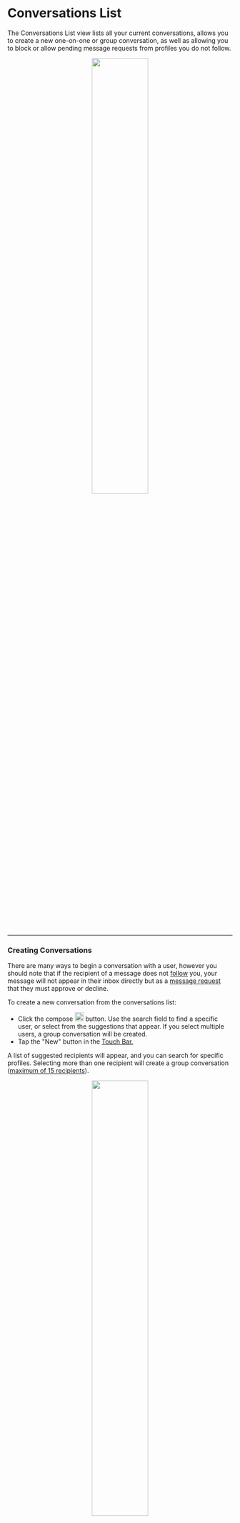 # Conversations List

The Conversations List view lists all your current conversations, allows you to create a new one-on-one or group conversation, as well as allowing you to block or allow pending message requests from profiles you do not follow.

<p style="text-align: center; margin-top: 1em;"><img src="/views/assets/conversations.png" width="50%" height="50%" /></p>

<hr />

### Creating Conversations

There are many ways to begin a conversation with a user, however you should note that if the recipient of a message does not [follow](/getstarted/follow-profile.md) you, your message will not appear in their inbox directly but as a [message request](#message-requests) that they must approve or decline.

To create a new conversation from the conversations list: 

- Click the compose <img src="/views/assets/compose.png" width="20" height="20" /> button. Use the search field to find a specific user, or select from the suggestions that appear. If you select multiple users, a group conversation will be created.
- Tap the "New" button in the [Touch Bar.](/misc/touchbar.md)

A list of suggested recipients will appear, and you can search for specific profiles. Selecting more than one recipient will create a group conversation ([maximum of 15 recipients](/misc/limits.md)).

<p style="text-align: center; margin-top: 1em;"><img src="/views/assets/conversations-muted.png" width="50%" height="50%" /></p>

You can also create conversations directly from the [Profile](/views/profile.md) of a user.

To create a new conversation from the Profile of a user:

- Use the <kbd>Send Message</kbd> option under the <img src="/views/assets/actions-menu.png" width="20" height="20" /> button.
- Tap the "Message" button in the [Touch Bar.](/misc/touchbar.md)

<hr />

### Deleting Conversations

Deleting a conversation will only remove the conversation from your own inbox, but will not remove it from the inbox of other recipients. 

To delete a conversation:

- Right-click a conversation, then select <kdb>Delete Conversation…</kdb> from the contextual menu.
- When selecting a conversation using the [keyboard arrows](/misc/keyboard-shortcuts.md), use the <kbd>Conversation > Delete Conversation…</kbd> macOS Menu Bar item.
- When viewing the conversation's [messages](/views/conversations/messages.md), use the <kbd>Delete Conversation…</kbd> option under the <img src="/views/assets/actions-menu.png" width="20" height="20" /> button.
- Tap the "Delete" button in the [Touch Bar.](/misc/touchbar.md)

You will be asked to confirm the deletion.

<hr />

### Leaving Group Conversations

Leaving a group conversation will stop you from receiving any further messages in the group, though it will not remove your previous messages sent in the group. The other members of the group conversation will be made aware that you left the group conversation. You can be added back to a group if you have not [blocked the users](/views/profile/blockedusers.md) in the group.

If you would prefer to remain in the group, but disable notifications of new messages, you can [mute the conversation](#muting-conversations) instead.

To leave a group conversation:

- Right-click a conversation, then select <kdb>Leave Conversation…</kdb> from the contextual menu.
- When selecting a conversation using the [keyboard arrows](/misc/keyboard-shortcuts.md), use the <kbd>Conversation > Leave Conversation…</kbd> macOS Menu Bar item.
- When viewing the conversation's [messages](/views/conversations/messages.md), use the <kbd>Leave Conversation…</kbd> option under the <img src="/views/assets/actions-menu.png" width="20" height="20" /> button.
- Tap the "Leave" button in the [Touch Bar.](/misc/touchbar.md)

You will be asked to confirm leaving the group.

<hr />

### Muting Conversations

Muted conversations will not send [desktop notifications](/preferences/notifications.md) when new messages are received, and also disable push notifications to your mobile devices if enabled.

To mute/un-mute a conversation:

- Right-click a conversation, then select <kdb>Mute/Unmute Conversation</kdb> from the contextual menu.
- When selecting a conversation using the [keyboard arrows](/misc/keyboard-shortcuts.md), use the <kbd>Conversation > Mute/Unmute Conversation</kbd> macOS Menu Bar item.
- When viewing the conversation's [messages](/views/conversations/messages.md), use the <kbd>Mute/Unmute Conversation</kbd> option under the <img src="/views/assets/actions-menu.png" width="20" height="20" /> button.
- Tap the "Mute/Unmute" button in the [Touch Bar.](/misc/touchbar.md)

Muted conversations will display a small icon to indicate their current mute status.

<p style="text-align: center; margin-top: 1em;"><img src="/views/assets/conversations-muted.png" width="50%" height="50%" /></p>

<hr />

### Reporting / Blocking Conversations

To report a conversation:

- Right-click a conversation, then select <kdb>Report…</kdb> from the contextual menu.
- When selecting a conversation using the [keyboard arrows](/misc/keyboard-shortcuts.md), use the <kbd>Conversation > Report…</kbd> macOS Menu Bar item.
- When viewing the conversation's [messages](/views/conversations/messages.md), use the <kbd>Report…</kbd> option under the <img src="/views/assets/actions-menu.png" width="20" height="20" /> button.

You will be asked to confirm reporting the conversation (user).

_Note: Group conversations cannot be reported / blocked. You can report / block users in a group conversation by visiting their [profile](/views/profile.md) from the [Conversation Info](/views/conversations/info.md) view and using the regular block / report user feature._

<hr />

### Message Requests

When a user that you do not follow sends you a message, their message will not appear immediately in your inbox, but requires approval. When you have open message requests, an indicator will appear above the list of conversations.

<p style="text-align: center; margin-top: 1em;"><img src="/views/assets/conversations-message-requests.png" width="50%" height="50%" /></p>

#### Responding to Message Requests

You have the option of accepting or declining all message requests, or individually.

To accept / decline all message requests:

- Click either the accept <img src="/views/assets/accept.png" width="20" height="20" /> or decline <img src="/views/assets/decline.png" width="20" height="20" /> icon in the title bar when viewing the list of message requests. You will be asked to confirm your intention.

<p style="text-align: center; margin-top: 1em;"><img src="/views/assets/conversations-message-request-respond-all.png" width="50%" height="50%" /></p>


To accept / decline an individual message requests:

- Click on a conversation from the list of message requests, then click either the accept <img src="/views/assets/accept.png" width="20" height="20" /> or decline <img src="/views/assets/decline.png" width="20" height="20" /> icon in the title bar when viewing the list of message requests. You will be asked to confirm your intention.

<p style="text-align: center; margin-top: 1em;"><img src="/views/assets/conversations-message-request-respond-individual.png" width="50%" height="50%" /></p>


<hr />

### Filtering Conversations

To apply filters to your conversation threads, use the <kbd>Filter</kbd> option under the <img src="/views/assets/settings.png" width="20" height="20" /> button.

<p style="text-align: center; margin-top: 1em;"><img src="/views/assets/conversations-filtering.png" width="50%" height="50%" /></p>

<hr />

### Searching Conversations

If you have lots of conversations, you can quickly filter by author or group chat name using the search field (or use the <kbd>⌘F</kbd> [keyboard shortcut](/misc/keyboard-shortcuts.md)) It is not currently possible to perform a full-text search of messages within each conversation, due to limitations in the Instagram API.

<hr />

### Adding / Removing Conversation Bookmarks

Bookmarked conversations appear at the top of all others in the conversations list, and provide you with quick access to conversations regardless of the conversation's age.

To toggle a conversation as a Bookmark, perform one of the following: 

- Click the Bookmarks icon <img src="/views/assets/bookmark.png" width="20" height="20" /> in the title bar when viewing the details of a Conversation.

<p style="text-align: center; margin-top: 1em;"><img src="/views/assets/conversation-bookmark-toggle.png" width="50%" height="50%" /></p>

- Use the <kbd>View > Add/Remove "Conversation Name" to Bookmarks</kbd> macOS Menu Bar item.

<hr />
